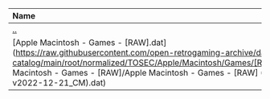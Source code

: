 |Name|Size|
|:---|---:|
|[..](../index.html)|DIR|
|[Apple Macintosh - Games - [RAW].dat](https://raw.githubusercontent.com/open-retrogaming-archive/dat-catalog/main/root/normalized/TOSEC/Apple/Macintosh/Games/[RAW]/Apple Macintosh - Games - [RAW]/Apple Macintosh - Games - [RAW] (TOSEC-v2022-12-21_CM).dat)|445684|
